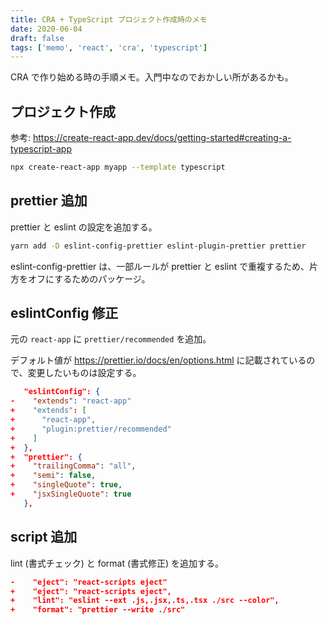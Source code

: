 ```yaml
---
title: CRA + TypeScript プロジェクト作成時のメモ
date: 2020-06-04
draft: false
tags: ['memo', 'react', 'cra', 'typescript']
---
```


CRA で作り始める時の手順メモ。入門中なのでおかしい所があるかも。

## プロジェクト作成

参考: https://create-react-app.dev/docs/getting-started#creating-a-typescript-app

```bash
npx create-react-app myapp --template typescript
```

## prettier 追加

prettier と eslint の設定を追加する。

```bash
yarn add -D eslint-config-prettier eslint-plugin-prettier prettier
```

eslint-config-prettier は、一部ルールが prettier と eslint で重複するため、片方をオフにするためのパッケージ。

## eslintConfig 修正

元の `react-app` に `prettier/recommended` を追加。

デフォルト値が https://prettier.io/docs/en/options.html に記載されているので、変更したいものは設定する。

```diff:package.json
   "eslintConfig": {
-    "extends": "react-app"
+    "extends": [
+      "react-app",
+      "plugin:prettier/recommended"
+    ]
+  },
+  "prettier": {
+    "trailingComma": "all",
+    "semi": false,
+    "singleQuote": true,
+    "jsxSingleQuote": true
   },
```

## script 追加

lint (書式チェック) と format (書式修正) を追加する。

```diff:package.json
-    "eject": "react-scripts eject"
+    "eject": "react-scripts eject",
+    "lint": "eslint --ext .js,.jsx,.ts,.tsx ./src --color",
+    "format": "prettier --write ./src"
```
